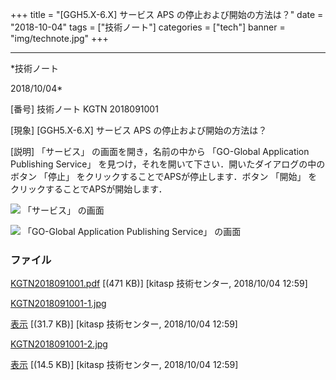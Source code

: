 ﻿+++
title = "[GGH5.X-6.X] サービス APS の停止および開始の方法は？"
date = "2018-10-04"
tags = ["技術ノート"]
categories = ["tech"]
banner = "img/technote.jpg"
+++

-----------------------------------------------------------------------------------------------------------------------------

*技術ノート

2018/10/04*


[番号]
技術ノート KGTN 2018091001

[現象]
[GGH5.X-6.X] サービス APS の停止および開始の方法は？

[説明]
「サービス」 の画面を開き，名前の中から 「GO-Global Application
Publishing Service」
を見つけ，それを開いて下さい．開いたダイアログの中のボタン 「停止」
をクリックすることでAPSが停止します．ボタン 「開始」
をクリックすることでAPSが開始します．

![](http://techreport.kitasp.net/attachments/download/4157/KGTN2018091001-1.jpg)
「サービス」 の画面

![](http://techreport.kitasp.net/attachments/download/4158/KGTN2018091001-2.jpg)
「GO-Global Application Publishing Service」 の画面


### ファイル

 
 


[KGTN2018091001.pdf](http://techreport.kitasp.net/attachments/download/4156/KGTN2018091001.pdf)
 [(471 KB)] [kitasp 技術センター, 2018/10/04
12:59]

[KGTN2018091001-1.jpg](http://techreport.kitasp.net/attachments/download/4157/KGTN2018091001-1.jpg)

[表示](http://techreport.kitasp.net/attachments/4157/KGTN2018091001-1.jpg "表示")
 [(31.7 KB)] [kitasp 技術センター, 2018/10/04
12:59]

[KGTN2018091001-2.jpg](http://techreport.kitasp.net/attachments/download/4158/KGTN2018091001-2.jpg)

[表示](http://techreport.kitasp.net/attachments/4158/KGTN2018091001-2.jpg "表示")
 [(14.5 KB)] [kitasp 技術センター, 2018/10/04
12:59]


 


 

